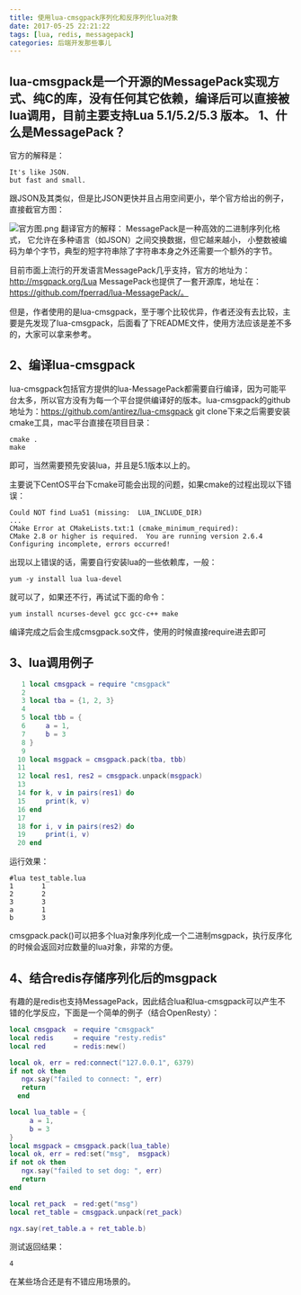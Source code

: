 ```yaml
---
title: 使用lua-cmsgpack序列化和反序列化lua对象
date: 2017-05-25 22:21:22
tags: [lua, redis, messagepack] 
categories: 后端开发那些事儿
---
```

lua-cmsgpack是一个开源的MessagePack实现方式、纯C的库，没有任何其它依赖，编译后可以直接被lua调用，目前主要支持Lua 5.1/5.2/5.3 版本。
1、什么是MessagePack？
-----------
官方的解释是：
```
It's like JSON.
but fast and small.
```
<!--more-->
跟JSON及其类似，但是比JSON更快并且占用空间更小，举个官方给出的例子，直接截官方图：

![官方图.png](http://upload-images.jianshu.io/upload_images/3981501-506507d87dc809fb.png?imageMogr2/auto-orient/strip%7CimageView2/2/w/1240)
翻译官方的解释：
MessagePack是一种高效的二进制序列化格式， 它允许在多种语言（如JSON）之间交换数据，但它越来越小， 小整数被编码为单个字节，典型的短字符串除了字符串本身之外还需要一个额外的字节。

目前市面上流行的开发语言MessagePack几乎支持，官方的地址为：http://msgpack.org/Lua MessagePack也提供了一套开源库，地址在：https://github.com/fperrad/lua-MessagePack/。

但是，作者使用的是lua-cmsgpack，至于哪个比较优异，作者还没有去比较，主要是先发现了lua-cmsgpack，后面看了下README文件，使用方法应该是差不多的，大家可以拿来参考。

2、编译lua-cmsgpack
---------
lua-cmsgpack包括官方提供的lua-MessagePack都需要自行编译，因为可能平台太多，所以官方没有为每一个平台提供编译好的版本。lua-cmsgpack的github地址为：https://github.com/antirez/lua-cmsgpack
git clone下来之后需要安装cmake工具，mac平台直接在项目目录：
```
cmake .
make
```
即可，当然需要预先安装lua，并且是5.1版本以上的。

主要说下CentOS平台下cmake可能会出现的问题，如果cmake的过程出现以下错误：
```
Could NOT find Lua51 (missing:  LUA_INCLUDE_DIR) 
...
CMake Error at CMakeLists.txt:1 (cmake_minimum_required):
CMake 2.8 or higher is required.  You are running version 2.6.4
Configuring incomplete, errors occurred!
```
出现以上错误的话，需要自行安装lua的一些依赖库，一般：
```
yum -y install lua lua-devel
```
就可以了，如果还不行，再试试下面的命令：
```
yum install ncurses-devel gcc gcc-c++ make
```

编译完成之后会生成cmsgpack.so文件，使用的时候直接require进去即可


3、lua调用例子
---------
```lua
   1 local cmsgpack = require "cmsgpack"
   2
   3 local tba = {1, 2, 3}
   4
   5 local tbb = {
   6     a = 1,
   7     b = 3
   8 }
   9
  10 local msgpack = cmsgpack.pack(tba, tbb)
  11
  12 local res1, res2 = cmsgpack.unpack(msgpack)
  13
  14 for k, v in pairs(res1) do
  15     print(k, v)
  16 end
  17
  18 for i, v in pairs(res2) do
  19     print(i, v)
  20 end
```
运行效果：
```
#lua test_table.lua
1       1
2       2
3       3
a       1
b       3
```

cmsgpack.pack()可以把多个lua对象序列化成一个二进制msgpack，执行反序化的时候会返回对应数量的lua对象，非常的方便。

4、结合redis存储序列化后的msgpack
---------

有趣的是redis也支持MessagePack，因此结合lua和lua-cmsgpack可以产生不错的化学反应，下面是一个简单的例子（结合OpenResty）：
```lua
local cmsgpack  = require "cmsgpack"
local redis     = require "resty.redis"
local red       = redis:new()

local ok, err = red:connect("127.0.0.1", 6379)
if not ok then
   ngx.say("failed to connect: ", err)
   return
  end

local lua_table = {
     a = 1,
     b = 3
}
local msgpack = cmsgpack.pack(lua_table)
local ok, err = red:set("msg",  msgpack)
if not ok then
   ngx.say("failed to set dog: ", err)
   return
end

local ret_pack  = red:get("msg")
local ret_table = cmsgpack.unpack(ret_pack)

ngx.say(ret_table.a + ret_table.b)
```
测试返回结果：
```
4
```
在某些场合还是有不错应用场景的。

